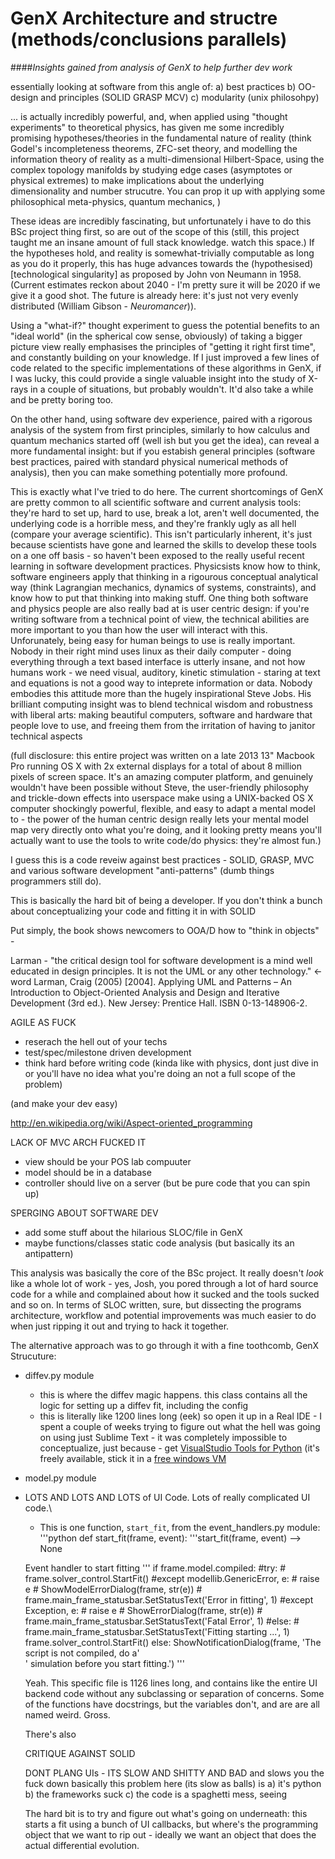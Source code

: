 GenX Architecture and structre (methods/conclusions parallels)
==============================

####_Insights gained from analysis of GenX to help further dev work_

essentially looking at software from this angle of: 
a) best practices
b) OO-design and principles (SOLID GRASP MCV)
c) modularity (unix philosohpy)

... is actually incredibly powerful, and, when applied using "thought experiments" to theoretical physics, has given me some incredibly promising hypotheses/theories in the fundamental nature of reality (think Godel's incompleteness theorems, ZFC-set theory, and modelling the information theory of reality as a multi-dimensional Hilbert-Space, using the complex topology manifolds by studying edge cases (asymptotes or physical extremes) to make implications about the underlying dimensionality and number strucutre. You can prop it up with applying some philosophical meta-physics, quantum mechanics, )

These ideas are incredibly fascinating, but unfortunately i have to do this BSc project thing first, so are out of the scope of this (still, this project taught me an insane amount of full stack knowledge. watch this space.) If the hypotheses hold, and reality is somewhat-trivially computable as long as you do it properly, this has huge advances towards the (hypothesised) [technological singularity] as proposed by John von Neumann in 1958. (Current estimates reckon about 2040 - I'm pretty sure it will be 2020 if we give it a good shot. The future is already here: it's just not very evenly distributed (William Gibson - _Neuromancer_)).

Using a "what-if?" thought experiment to guess the potential benefits to an "ideal world" (in the spherical cow sense, obviously) of taking a bigger picture view really emphasises the principles of "getting it right first time", and constantly building on your knowledge.
If I just improved a few lines of code related to the specific implementations of these algorithms in GenX, if I was lucky, this could provide a single valuable insight into the study of X-rays in a couple of situations, but probably wouldn't. It'd also take a while and be pretty boring too. 

On the other hand, using software dev experience, paired with a rigorous analysis of the system from first principles, similarly to how calculus and quantum mechanics started off (well ish but you get the idea), can reveal a more fundamental insight: but if you estabish general principles (software best practices, paired with standard physical numerical methods of analysis), then you can make something potentially more profound.

This is exactly what I've tried to do here. The current shortcomings of GenX are pretty common to all scientific software and current analysis tools: they're hard to set up, hard to use, break a lot, aren't well documented, the underlying code is a horrible mess, and they're frankly ugly as all hell (compare your average scientific). This isn't particularly inherent, it's just because scientists have gone and learned the skills to develop these tools on a one off basis - so haven't been exposed to the really useful recent learning in software development practices. Physicsists know how to think, software engineers apply that thinking in a rigourous conceptual analytical way (think Lagrangian mechanics, dynamics of systems, constraints), and know how to put that thinking into making stuff. One thing both software and physics people are also really bad at is user centric design: if you're writing software from a technical point of view, the technical abilities are more important to you than how the user will interact with this. Unforunately, being easy for human beings to use is really important. Nobody in their right mind uses linux as their daily computer - doing everything through a text based interface is utterly insane, and not how humans work - we need visual, auditory, kinetic stimulation - staring at text and equations is not a good way to inteprete information or data. Nobody embodies this attitude more than the hugely inspirational Steve Jobs. His brilliant computing insight was to blend technical wisdom and robustness with liberal arts: making beautiful computers, software and hardware that people love to use, and freeing them from the irritation of having to janitor technical aspects

(full disclosure: this entire project was written on a late 2013 13" Macbook Pro running OS X with 2x external displays for a total of about 8 million pixels of screen space. It's an amazing computer platform, and genuinely wouldn't have been possible without Steve, the user-friendly philosophy and trickle-down effects into userspace make using a UNIX-backed OS X computer shockingly powerful, flexible, and easy to adapt a mental model to - the power of the human centric design really lets your mental model map very directly onto what you're doing, and it looking pretty means you'll actually want to use the tools to write code/do physics: they're almost fun.)

I guess this is a code reveiw against best practices - SOLID, GRASP, MVC and various software development "anti-patterns" (dumb things programmers still do).

This is basically the hard bit of being a developer. If you don't think a bunch about conceptualizing your code and fitting it in with SOLID

Put simply, the book shows newcomers to OOA/D how to "think in objects" - 

Larman - "the critical design tool for software development is a mind well educated in design principles. It is not the UML or any other technology." <- word
Larman, Craig (2005) [2004]. Applying UML and Patterns – An Introduction to Object-Oriented Analysis and Design and Iterative Development (3rd ed.). New Jersey: Prentice Hall. ISBN 0-13-148906-2.

AGILE AS FUCK
- reserach the hell out of your techs
- test/spec/milestone driven development
- think hard before writing code (kinda like with physics, dont just dive in or you'll have no idea what you're doing an not a full scope of the problem)

(and make your dev easy)

http://en.wikipedia.org/wiki/Aspect-oriented_programming

LACK OF MVC ARCH FUCKED IT
- view should be your POS lab compuuter
- model should be in a database
- controller should live on a server (but be pure code that you can spin up)

SPERGING ABOUT SOFTWARE DEV

- add some stuff about the hilarious SLOC/file in GenX
- maybe functions/classes static code analysis (but basically its an antipattern)

This analysis was basically the core of the BSc project. It really doesn't *look* like a whole lot of work - yes, Josh, you pored through a lot of hard source code for a while and complained about how it sucked and the tools sucked and so on. In terms of SLOC written, sure, but dissecting the programs architecture, workflow and potential improvements was much easier to do when just ripping it out and trying to hack it together.

The alternative approach was to go through it with a fine toothcomb, 
GenX Strucuture:

- diffev.py module
	- this is where the diffev magic happens. this class contains all the logic for setting up a diffev fit, including the config
	- this is literally like 1200 lines long (eek) so open it up in a Real IDE - I spent a couple of weeks trying to figure out what the hell was going on using just Sublime Text - it was completely impossible to conceptualize, just because - get [VisualStudio Tools for Python](https://pytools.codeplex.com/wikipage?title=PTVS%20Installation)  (it's freely available, stick it in a [free windows VM](http://modern.ie)
- model.py module 

- LOTS AND LOTS AND LOTS of UI Code. Lots of really complicated UI code.\
	- This is one function, `start_fit`, from the event_handlers.py module:
	'''python
	def start_fit(frame, event):
    '''start_fit(frame, event) --> None
    
    Event handler to start fitting
    '''
    if frame.model.compiled:
        #try:
        #    frame.solver_control.StartFit()
        #except modellib.GenericError, e:
        #    raise e
        #    ShowModelErrorDialog(frame, str(e))
        #    frame.main_frame_statusbar.SetStatusText('Error in fitting', 1)
        #except Exception, e:
        #    raise e
        #    ShowErrorDialog(frame, str(e))
        #    frame.main_frame_statusbar.SetStatusText('Fatal Error', 1)
        #else:
        #    frame.main_frame_statusbar.SetStatusText('Fitting starting ...', 1)
        frame.solver_control.StartFit()
    else:
        ShowNotificationDialog(frame, 'The script is not compiled, do a'\
        ' simulation before you start fitting.')
	'''

	Yeah. This specific file is 1126 lines long, and contains like the entire UI backend code without any subclassing or separation of concerns. Some of the functions have docstrings, but the variables don't, and are are all named weird. Gross.

	There's also 

	CRITIQUE AGAINST SOLID

	DONT PLANG UIs - ITS SLOW AND SHITTY AND BAD 
	and slows you the fuck down
	basically this problem here (its slow as balls) is a) it's python b) the frameworks suck c) the code is a spaghetti mess, seeing 

	The hard bit is to try and figure out what's going on underneath: this starts a fit using a bunch of UI callbacks, but where's the programming object that we want to rip out - ideally we want an object that does the actual differential evolution.


